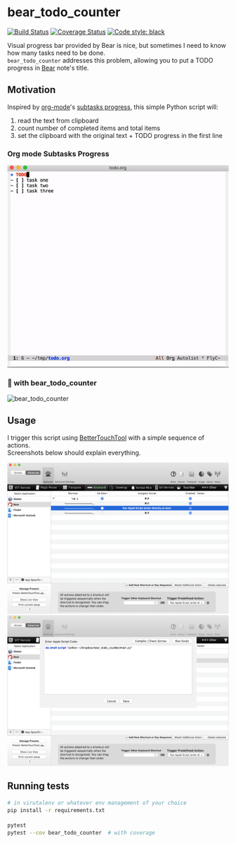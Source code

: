 # bear_todo_counter

[![Build Status](https://travis-ci.com/attomos/bear_todo_counter.svg?branch=master)](https://travis-ci.com/attomos/bear_todo_counter)
<a href='https://coveralls.io/github/attomos/bear_todo_counter?branch=master'><img src='https://coveralls.io/repos/github/attomos/bear_todo_counter/badge.svg?branch=master&kill_cache=1' alt='Coverage Status' /></a>
<a href="https://github.com/psf/black"><img alt="Code style: black" src="https://img.shields.io/badge/code%20style-black-000000.svg"></a>

Visual progress bar provided by Bear is nice, but sometimes I need to know how many tasks need to
be done.  
`bear_todo_counter` addresses this problem, allowing you to put a TODO progress in [Bear][bear]
note's title.

## Motivation
Inspired by [org-mode][org-mode]'s [subtasks progress][org-mode-tasks], this simple Python script
will:
1. read the text from clipboard
2. count number of completed items and total items
3. set the clipboard with the original text + TODO progress in the first line

### Org mode Subtasks Progress
![org-mode subtasks progress](./images/emacs.gif "org-mode subtasks progress")

### :bear: with bear_todo_counter
![bear_todo_counter](./images/bear.gif "bear_todo_counter")


## Usage

I trigger this script using [BetterTouchTool][btt] with a simple sequence of actions.  
Screenshots below should explain everything.

![BTT Actions](./images/btt.png "BTT Actions")
![BTT Applescript](./images/btt2.png "BTT Applescript")


## Running tests
```bash
# in virutalenv or whatever env management of your choice
pip install -r requirements.txt

pytest
pytest --cov bear_todo_counter  # with coverage
```

[bear]: https://bear.app/
[org-mode]: https://orgmode.org/
[org-mode-tasks]: https://orgmode.org/manual/Breaking-down-tasks.html
[btt]: https://folivora.ai/
